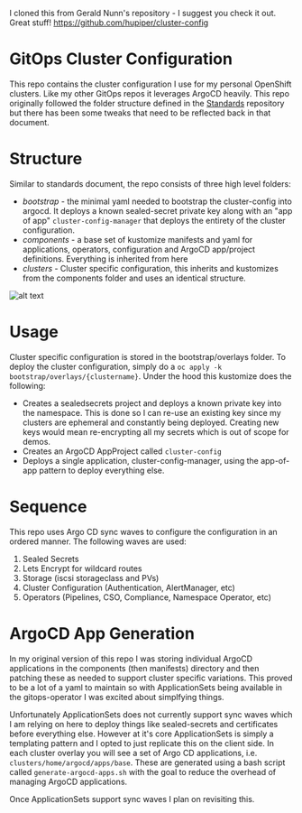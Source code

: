 I cloned this from Gerald Nunn's repository - I suggest you check it out. Great stuff! https://github.com/hupiper/cluster-config

# GitOps Cluster Configuration

This repo contains the cluster configuration I use for my personal OpenShift clusters. Like my other GitOps repos it leverages ArgoCD heavily. This repo originally followed the folder structure defined in the [Standards](https://github.com/gnunn-gitops/standards) repository but there has been some tweaks that need to be reflected back in that document.

# Structure

Similar to standards document, the repo consists of three high level folders:

- _bootstrap_ - the minimal yaml needed to bootstrap the cluster-config into argocd. It deploys a known sealed-secret private key along with an "app of app" `cluster-config-manager` that deploys the entirety of the cluster configuration.
- _components_ - a base set of kustomize manifests and yaml for applications, operators, configuration and ArgoCD app/project definitions. Everything is inherited from here
- _clusters_ - Cluster specific configuration, this inherits and kustomizes from the components folder and uses an identical structure.

![alt text](https://raw.githubusercontent.com/gnunn-gitops/cluster-config/master/docs/img/argocd.png)

# Usage

Cluster specific configuration is stored in the bootstrap/overlays folder. To deploy the cluster configuration, simply do a `oc apply -k bootstrap/overlays/{clustername}`. Under the hood this kustomize does the following:

- Creates a sealedsecrets project and deploys a known private key into the namespace. This is done so I can re-use an existing key since my clusters are ephemeral and constantly being deployed. Creating new keys would mean re-encrypting all my secrets which is out of scope for demos.
- Creates an ArgoCD AppProject called `cluster-config`
- Deploys a single application, cluster-config-manager, using the app-of-app pattern to deploy everything else.

# Sequence

This repo uses Argo CD sync waves to configure the configuration in an ordered manner. The following waves are used:

1. Sealed Secrets
2. Lets Encrypt for wildcard routes
3. Storage (iscsi storageclass and PVs)
4. Cluster Configuration (Authentication, AlertManager, etc)
5. Operators (Pipelines, CSO, Compliance, Namespace Operator, etc)

# ArgoCD App Generation

In my original version of this repo I was storing individual ArgoCD applications in the components (then manifests) directory and then patching these as needed to support cluster specific variations. This proved to be a lot of a yaml to maintain so with ApplicationSets being available in the gitops-operator I was excited about simplfying things.

Unfortunately ApplicationSets does not currently support sync waves which I am relying on here to deploy things like sealed-secrets and certificates before everything else. However at it's core ApplicationSets is simply a templating pattern and I opted to just replicate this on the client side. In each cluster overlay you will see a set of Argo CD applications, i.e. `clusters/home/argocd/apps/base`. These are generated using a bash script called `generate-argocd-apps.sh` with the goal to reduce the overhead of managing ArgoCD applications.

Once ApplicationSets support sync waves I plan on revisiting this.

